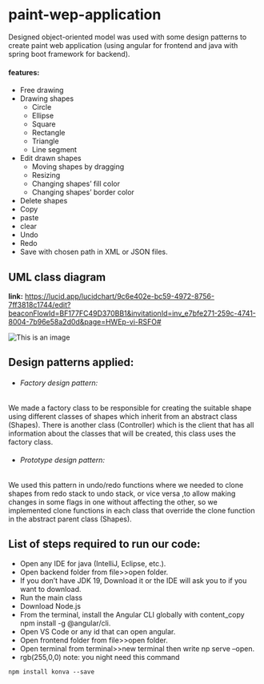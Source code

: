 # paint-wep-application
Designed object-oriented model was used with some design patterns to create paint web application (using angular for frontend and java with spring boot framework for backend).
#### features:
 - Free drawing
 - Drawing shapes
    - Circle
    - Ellipse
    - Square
    - Rectangle
    - Triangle
    - Line segment
 - Edit drawn shapes
    - Moving shapes by dragging
    - Resizing
    - Changing shapes’ fill color
    - Changing shapes’ border color
  - Delete shapes
  - Copy
  - paste
  - clear
  - Undo
  - Redo
  - Save with chosen path in XML or JSON files.


  
 ## UML class diagram
 **link:** https://lucid.app/lucidchart/9c6e402e-bc59-4972-8756-7ff3818c1744/edit?beaconFlowId=BF177FC49D370BB1&invitationId=inv_e7bfe271-259c-4741-8004-7b96e58a2d0d&page=HWEp-vi-RSFO#
 
 ![This is an image](https://user-images.githubusercontent.com/96488115/216956638-124abe59-42f1-4b8b-94b3-629e9f27a2c9.png)
 
 ## Design patterns applied: 
  - ###### Factory design pattern:
   We made a factory class to be responsible for creating the suitable shape using different 
   classes of shapes which inherit from an abstract class (Shapes). There is another class 
   (Controller) which is the client that has all information about the classes that will be 
   created, this class uses the factory class.
  - ###### Prototype design pattern:
   We used this pattern in undo/redo functions where we needed to clone shapes from redo
   stack to undo stack, or vice versa ,to allow making changes in some flags in one without 
   affecting the other, so we implemented clone functions in each class that override the
   clone function in the abstract parent class (Shapes). 
   
   
## List of steps required to run our code: 
- Open any IDE for java (IntelliJ, Eclipse, etc.).
- Open backend folder from file>>open folder.
- If you don’t have JDK 19, Download it or the IDE will ask you to if you want to download.
- Run the main class
- Download Node.js
- From the terminal, install the Angular CLI globally with content_copy
npm install -g @angular/cli.
- Open VS Code or any id that can open angular.
- Open frontend folder from file>>open folder.
- Open terminal from terminal>>new terminal then write 
np serve –open.
- 	rgb(255,0,0) note: you night need this command  
 ```
 npm install konva --save
```


